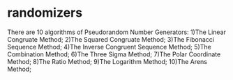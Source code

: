 # randomizers
There are 10 algorithms of Pseudorandom Number Generators:
1)The Linear Congruate Method;
2)The Squared Congruate Method;
3)The Fibonacci Sequence Method;
4)The Inverse Congruent Sequence Method;
5)The Combination Method;
6)The Three Sigma Method;
7)The Polar Coordinate Method;
8)The Ratio Method;
9)The Logarithm Method;
10)The Arens Method;
